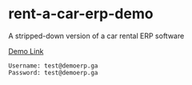 # rent-a-car-erp-demo
A stripped-down version of a car rental ERP software

[Demo Link](https://demoerp.ga/rent_erp) 

`Username: test@demoerp.ga`  
`Password: test@demoerp.ga`
